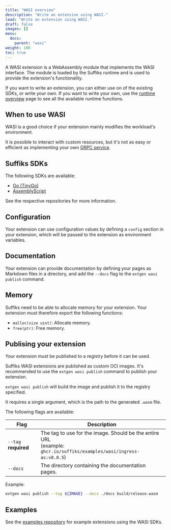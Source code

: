 ```yaml
---
title: "WASI overview"
description: "Write an extension using WASI."
lead: "Write an extension using WASI."
draft: false
images: []
menu:
  docs:
    parent: "wasi"
weight: 100
toc: true
---
```


A WASI extension is a WebAssembly module that implements the WASI interface.
The module is loaded by the Suffiks runtime and is used to provide the
extension's functionality.

If you want to write an extension, you can either use on of the existing
SDKs, or write your own. If you want to write your own, use the [runtime overview](../runtime)
page to see all the available runtime functions.

## When to use WASI

WASI is a good choice if your extension mainly modifies the workload's
environment.

It is possible to interact with custom resources, but it's not as easy
or efficient as implementing your own [GRPC service](/docs/extensions/grpc/introduction/).

## Suffiks SDKs

The following SDKs are available:

- [Go (TinyGo)](https://github.com/suffiks/suffiks-tinygo)
- [AssemblyScript](https://github.com/suffiks/suffiks-as)

See the respective repositories for more information.

## Configuration

Your extension can use configuration values by defining a `config` section
in your extension, which will be passed to the extension as environment variables.

## Documentation

Your extension can provide documentation by defining your pages as Markdown files
in a directory, and add the `--docs` flag to the `extgen wasi publish` command.

## Memory

Suffiks need to be able to allocate memory for your extension. Your extension must therefore
export the following functions:

- `malloc(size uint)`: Allocate memory.
- `free(ptr)`: Free memory.

## Publising your extension

Your extension must be published to a registry before it can be used.

Suffiks WASI extensions are published as custom OCI images.
It's recommended to use the `extgen wasi publish` command to publish your extension.

`extgen wasi publish` will build the image and publish it to the registry specified.

It requires a single argument, which is the path to the generated `.wasm` file.

The following flags are available:

| Flag                 | Description                                                                                                             |
| -------------------- | ----------------------------------------------------------------------------------------------------------------------- |
| `--tag` **required** | The tag to use for the image. Should be the entire URL <br>(example: `ghcr.io/suffiks/examples/wasi/ingress-as:v0.0.5`) |
| `--docs`             | The directory containing the documentation pages.                                                                       |

Example:

```bash
extgen wasi publish --tag ${IMAGE} --docs ./docs build/release.wasm
```

## Examples

See the [examples repository](https://github.com/suffiks/examples/tree/main/wasi) for example extensions
using the WASI SDKs.
